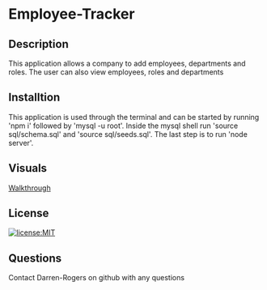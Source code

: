 # Employee-Tracker

## Description

This application allows a company to add employees, departments and roles.  The user can also view employees, roles and departments

## Installtion

This application is used through the terminal and can be started by running 'npm i' followed by 'mysql -u root'. Inside the mysql shell run 'source sql/schema.sql' and 'source sql/seeds.sql'. The last step is to run 'node server'.

## Visuals
[Walkthrough](https://drive.google.com/file/d/1duMqCkHMWMDU9KFQF1AwEnLebI3rtYVj/view?usp=sharing)
## License

[![license:MIT](https://img.shields.io/badge/license-mit-green.svg)](https://opensource.org/licenses/MIT)

## Questions
Contact Darren-Rogers on github with any questions